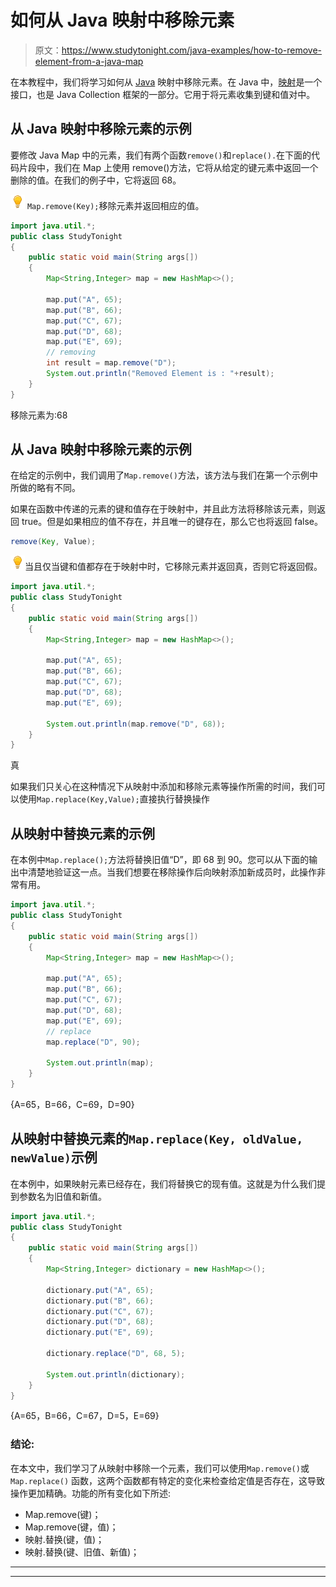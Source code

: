 # 如何从 Java 映射中移除元素

> 原文：<https://www.studytonight.com/java-examples/how-to-remove-element-from-a-java-map>

在本教程中，我们将学习如何从 [Java](https://www.studytonight.com/java/overview-of-java.php) 映射中移除元素。在 Java 中，[映射](https://www.studytonight.com/java/map-interface-in-java.php)是一个接口，也是 Java Collection 框架的一部分。它用于将元素收集到键和值对中。

## 从 Java 映射中移除元素的示例

要修改 Java Map 中的元素，我们有两个函数`remove()`和`replace().`在下面的代码片段中，我们在 Map 上使用 remove()方法，它将从给定的键元素中返回一个删除的值。在我们的例子中，它将返回 68。

![enlightened](img/bcefbc0bebd753ed2a05f55c0b74d9f0.png "enlightened") `Map.remove(Key);`移除元素并返回相应的值。

```java
import java.util.*;
public class StudyTonight
{
	public static void main(String args[])
	{
		Map<String,Integer> map = new HashMap<>(); 

		map.put("A", 65);
		map.put("B", 66);
		map.put("C", 67);
		map.put("D", 68);
		map.put("E", 69);
		// removing
		int result = map.remove("D"); 
		System.out.println("Removed Element is : "+result);    
	}
}
```

移除元素为:68

## 从 Java 映射中移除元素的示例

在给定的示例中，我们调用了`Map.remove()`方法，该方法与我们在第一个示例中所做的略有不同。

如果在函数中传递的元素的键和值存在于映射中，并且此方法将移除该元素，则返回 true。但是如果相应的值不存在，并且唯一的键存在，那么它也将返回 false。

```java
remove(Key, Value);
```

![enlightened](img/bcefbc0bebd753ed2a05f55c0b74d9f0.png "enlightened")当且仅当键和值都存在于映射中时，它移除元素并返回真，否则它将返回假。

```java
import java.util.*;
public class StudyTonight
{
    public static void main(String args[])
    {
        Map<String,Integer> map = new HashMap<>();            

        map.put("A", 65);
        map.put("B", 66);
        map.put("C", 67);
        map.put("D", 68);
        map.put("E", 69);         

        System.out.println(map.remove("D", 68));    
    }
}
```

真

如果我们只关心在这种情况下从映射中添加和移除元素等操作所需的时间，我们可以使用`Map.replace(Key,Value);`直接执行替换操作

## 从映射中替换元素的示例

在本例中`Map.replace();`方法将替换旧值“D”，即 68 到 90。您可以从下面的输出中清楚地验证这一点。当我们想要在移除操作后向映射添加新成员时，此操作非常有用。

```java
import java.util.*;
public class StudyTonight
{
    public static void main(String args[])
    {
        Map<String,Integer> map = new HashMap<>();            

        map.put("A", 65);
        map.put("B", 66);
        map.put("C", 67);
        map.put("D", 68);
        map.put("E", 69);     
        // replace
        map.replace("D", 90); 

        System.out.println(map);    
    }
}
```

{A=65，B=66，C=69，D=90}

## 从映射中替换元素的`Map.replace(Key, oldValue, newValue)`示例

在本例中，如果映射元素已经存在，我们将替换它的现有值。这就是为什么我们提到参数名为旧值和新值。

```java
import java.util.*;
public class StudyTonight
{
    public static void main(String args[])
    {
        Map<String,Integer> dictionary = new HashMap<>();            

        dictionary.put("A", 65);
        dictionary.put("B", 66);
        dictionary.put("C", 67);
        dictionary.put("D", 68);
        dictionary.put("E", 69);     

        dictionary.replace("D", 68, 5); 

        System.out.println(dictionary);    
    }
}
```

{A=65，B=66，C=67，D=5，E=69}

### 结论:

在本文中，我们学习了从映射中移除一个元素，我们可以使用`Map.remove()`或`Map.replace()` 函数，这两个函数都有特定的变化来检查给定值是否存在，这导致操作更加精确。功能的所有变化如下所述:

*   Map.remove(键)；
*   Map.remove(键，值)；
*   映射.替换(键，值)；
*   映射.替换(键、旧值、新值)；

* * *

* * *